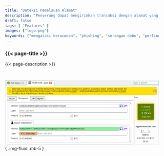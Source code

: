 ```yaml
---
title: "Deteksi Pemalsuan Alamat"
description: "Penyerang dapat mengirimkan transaksi dengan alamat yang mirip dengan alamat Anda. Bitcoin Safe akan memperingatkan Anda jika itu terjadi"
draft: false
tags: [ "Features" ]
images: ["logo.png"]
keywords: ["mengatasi keracunan", "phishing", "serangan debu", "perlindungan dompet"]
---
```


### {{< page-title >}} 
{{< page-description >}} 

<br>



![](logo.png)
{ .img-fluid .mb-5 }